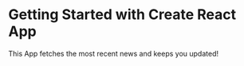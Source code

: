 # Getting Started with Create React App

This App fetches the most recent news and keeps you updated!